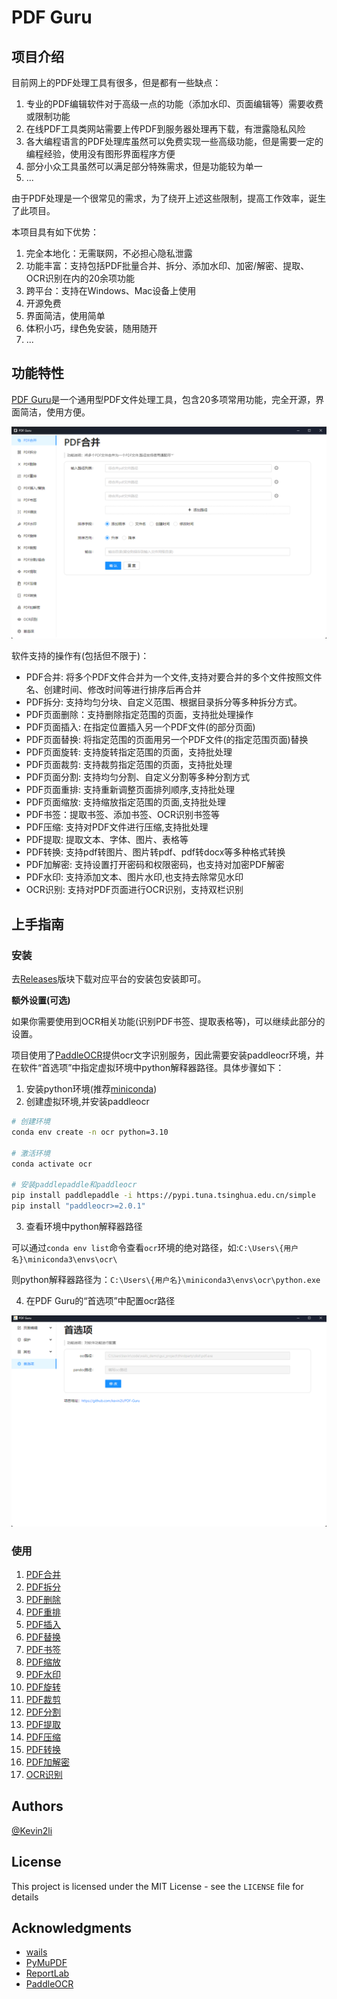 # PDF Guru  
## 项目介绍
目前网上的PDF处理工具有很多，但是都有一些缺点：
1. 专业的PDF编辑软件对于高级一点的功能（添加水印、页面编辑等）需要收费或限制功能
2. 在线PDF工具类网站需要上传PDF到服务器处理再下载，有泄露隐私风险
3. 各大编程语言的PDF处理库虽然可以免费实现一些高级功能，但是需要一定的编程经验，使用没有图形界面程序方便
4. 部分小众工具虽然可以满足部分特殊需求，但是功能较为单一
5. ...

由于PDF处理是一个很常见的需求，为了绕开上述这些限制，提高工作效率，诞生了此项目。

本项目具有如下优势：
1. 完全本地化：无需联网，不必担心隐私泄露
2. 功能丰富：支持包括PDF批量合并、拆分、添加水印、加密/解密、提取、OCR识别在内的20余项功能
3. 跨平台：支持在Windows、Mac设备上使用
4. 开源免费
5. 界面简洁，使用简单
6. 体积小巧，绿色免安装，随用随开
7. ...


## 功能特性

[PDF Guru](https://github.com/kevin2li/PDF-Guru)是一个通用型PDF文件处理工具，包含20多项常用功能，完全开源，界面简洁，使用方便。

![Alt text](assets/merge.png)

软件支持的操作有(包括但不限于)：

* PDF合并: 将多个PDF文件合并为一个文件,支持对要合并的多个文件按照文件名、创建时间、修改时间等进行排序后再合并
* PDF拆分: 支持均匀分块、自定义范围、根据目录拆分等多种拆分方式。
* PDF页面删除：支持删除指定范围的页面，支持批处理操作
* PDF页面插入: 在指定位置插入另一个PDF文件(的部分页面)
* PDF页面替换: 将指定范围的页面用另一个PDF文件(的指定范围页面)替换
* PDF页面旋转: 支持旋转指定范围的页面，支持批处理
* PDF页面裁剪: 支持裁剪指定范围的页面，支持批处理
* PDF页面分割: 支持均匀分割、自定义分割等多种分割方式
* PDF页面重排: 支持重新调整页面排列顺序,支持批处理
* PDF页面缩放: 支持缩放指定范围的页面,支持批处理
* PDF书签：提取书签、添加书签、OCR识别书签等
* PDF压缩: 支持对PDF文件进行压缩,支持批处理
* PDF提取: 提取文本、字体、图片、表格等
* PDF转换: 支持pdf转图片、图片转pdf、pdf转docx等多种格式转换
* PDF加解密: 支持设置打开密码和权限密码，也支持对加密PDF解密
* PDF水印: 支持添加文本、图片水印,也支持去除常见水印
* OCR识别: 支持对PDF页面进行OCR识别，支持双栏识别

## 上手指南
### 安装
去[Releases]()版块下载对应平台的安装包安装即可。

**额外设置(可选)**  

如果你需要使用到OCR相关功能(识别PDF书签、提取表格等)，可以继续此部分的设置。

项目使用了[PaddleOCR]()提供ocr文字识别服务，因此需要安装paddleocr环境，并在软件“首选项”中指定虚拟环境中python解释器路径。具体步骤如下：

1. 安装python环境(推荐[miniconda](https://docs.conda.io/en/latest/miniconda.html))
2. 创建虚拟环境,并安装paddleocr
```bash
# 创建环境
conda env create -n ocr python=3.10

# 激活环境
conda activate ocr

# 安装paddlepaddle和paddleocr
pip install paddlepaddle -i https://pypi.tuna.tsinghua.edu.cn/simple
pip install "paddleocr>=2.0.1"
```
3. 查看环境中python解释器路径

可以通过`conda env list`命令查看`ocr`环境的绝对路径，如:`C:\Users\{用户名}\miniconda3\envs\ocr\`

则python解释器路径为：`C:\Users\{用户名}\miniconda3\envs\ocr\python.exe`

4. 在PDF Guru的“首选项”中配置ocr路径

![Alt text](assets/settings.png)
### 使用
1. [PDF合并](doc/PDF%E5%90%88%E5%B9%B6.md)
2. [PDF拆分]()
3. [PDF删除]()
4. [PDF重排]()
5. [PDF插入]()
5. [PDF替换]()
5. [PDF书签]()
5. [PDF缩放]()
5. [PDF水印]()
5. [PDF旋转]()
5. [PDF裁剪]()
5. [PDF分割]()
5. [PDF提取]()
5. [PDF压缩]()
5. [PDF转换]()
5. [PDF加解密]()
5. [OCR识别]()


## Authors

[@Kevin2li](https://github.com/kevin2li)

## License

This project is licensed under the MIT License - see the `LICENSE` file for details

## Acknowledgments

* [wails](https://github.com/wailsapp/wails)
* [PyMuPDF](https://pymupdf.readthedocs.io/en/latest/)
* [ReportLab](https://www.reportlab.com)
* [PaddleOCR](https://github.com/PaddlePaddle/PaddleOCR)
